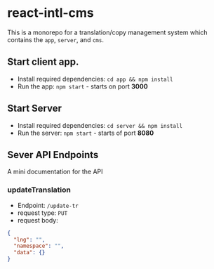 # react-intl-cms
This is a monorepo for a translation/copy management system which contains the `app`, `server`, and `cms`.

## Start client app.
- Install required dependencies: `cd app && npm install`
- Run the app: `npm start` - starts on port **3000**


## Start Server
- Install required dependencies: `cd server && npm install`
- Run the server: `npm start` - starts of port **8080**


## Sever API Endpoints
A mini documentation for the API

### updateTranslation
- Endpoint: `/update-tr`
- request type: `PUT`
- request body:
```json
{
  "lng": "",
  "namespace": "",
  "data": {}
}
```




